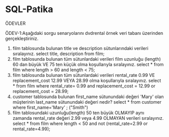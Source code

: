 # SQL-Patika
ÖDEVLER

ÖDEV-1:Aşağıdaki sorgu senaryolarını dvdrental örnek veri tabanı üzerinden gerçekleştiriniz.
1.	film tablosunda bulunan title ve description sütunlarındaki verileri sıralayınız.
            select title, description from film;
2.	film tablosunda bulunan tüm sütunlardaki verileri film uzunluğu (length) 60 dan büyük VE 75 ten küçük olma koşullarıyla sıralayınız.
            select * from film
            where length > 60 and length < 75;
3.	film tablosunda bulunan tüm sütunlardaki verileri rental_rate 0.99 VE replacement_cost 12.99 VEYA 28.99 olma koşullarıyla sıralayınız.
            select * from film
            where rental_rate= 0.99 and replacement_cost = 12.99 or replacement_cost = 28.99;
4.	customer tablosunda bulunan first_name sütunundaki değeri 'Mary' olan müşterinin last_name sütunundaki değeri nedir?
           select * from customer 
           where first_name='Mary' ;
           ("Smith")
5.	film tablosundaki uzunluğu(length) 50 ten büyük OLMAYIP aynı zamanda rental_rate değeri 2.99 veya 4.99 OLMAYAN verileri sıralayınız.
           select * from film
           where  length < 50 and not (rental_rate=2.99 or 
           rental_rate=4.99);

